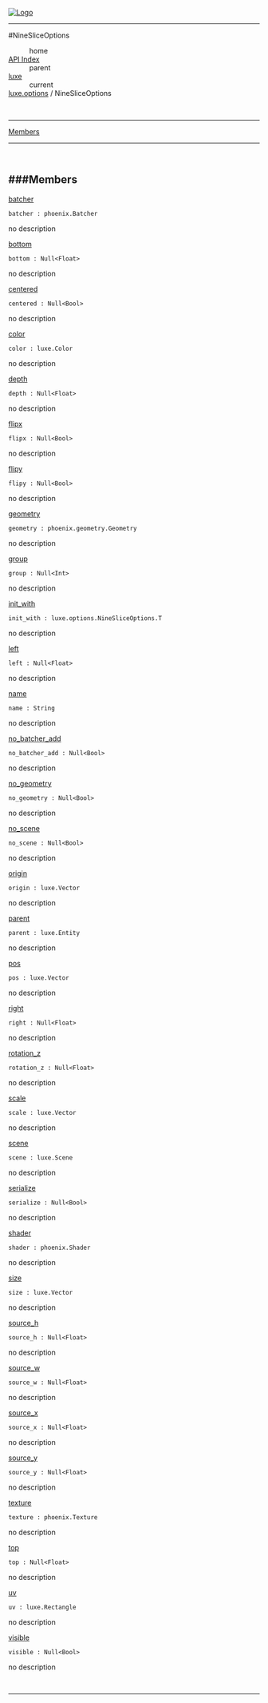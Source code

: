 
[![Logo](../../../images/logo.png)](../../../index.html)

---

#NineSliceOptions


&emsp;&emsp;&emsp;home   
[API Index](../../../api/index.html#luxe.options)   
&emsp;&emsp;&emsp;parent    
[luxe](../)     
&emsp;&emsp;&emsp;current    
[luxe.options](./) / NineSliceOptions

<br/>

---


[Members](#Members)   


---

&nbsp;   

<a class="lift" name="Members" ></a>
###Members   
---
<a class="lift" name="batcher" href="#batcher">batcher</a>



`batcher : phoenix.Batcher`

<span class="small_desc_flat"> no description </span>   

<a class="lift" name="bottom" href="#bottom">bottom</a>



`bottom : Null<Float>`

<span class="small_desc_flat"> no description </span>   

<a class="lift" name="centered" href="#centered">centered</a>



`centered : Null<Bool>`

<span class="small_desc_flat"> no description </span>   

<a class="lift" name="color" href="#color">color</a>



`color : luxe.Color`

<span class="small_desc_flat"> no description </span>   

<a class="lift" name="depth" href="#depth">depth</a>



`depth : Null<Float>`

<span class="small_desc_flat"> no description </span>   

<a class="lift" name="flipx" href="#flipx">flipx</a>



`flipx : Null<Bool>`

<span class="small_desc_flat"> no description </span>   

<a class="lift" name="flipy" href="#flipy">flipy</a>



`flipy : Null<Bool>`

<span class="small_desc_flat"> no description </span>   

<a class="lift" name="geometry" href="#geometry">geometry</a>



`geometry : phoenix.geometry.Geometry`

<span class="small_desc_flat"> no description </span>   

<a class="lift" name="group" href="#group">group</a>



`group : Null<Int>`

<span class="small_desc_flat"> no description </span>   

<a class="lift" name="init_with" href="#init_with">init_with</a>



`init_with : luxe.options.NineSliceOptions.T`

<span class="small_desc_flat"> no description </span>   

<a class="lift" name="left" href="#left">left</a>



`left : Null<Float>`

<span class="small_desc_flat"> no description </span>   

<a class="lift" name="name" href="#name">name</a>



`name : String`

<span class="small_desc_flat"> no description </span>   

<a class="lift" name="no_batcher_add" href="#no_batcher_add">no_batcher_add</a>



`no_batcher_add : Null<Bool>`

<span class="small_desc_flat"> no description </span>   

<a class="lift" name="no_geometry" href="#no_geometry">no_geometry</a>



`no_geometry : Null<Bool>`

<span class="small_desc_flat"> no description </span>   

<a class="lift" name="no_scene" href="#no_scene">no_scene</a>



`no_scene : Null<Bool>`

<span class="small_desc_flat"> no description </span>   

<a class="lift" name="origin" href="#origin">origin</a>



`origin : luxe.Vector`

<span class="small_desc_flat"> no description </span>   

<a class="lift" name="parent" href="#parent">parent</a>



`parent : luxe.Entity`

<span class="small_desc_flat"> no description </span>   

<a class="lift" name="pos" href="#pos">pos</a>



`pos : luxe.Vector`

<span class="small_desc_flat"> no description </span>   

<a class="lift" name="right" href="#right">right</a>



`right : Null<Float>`

<span class="small_desc_flat"> no description </span>   

<a class="lift" name="rotation_z" href="#rotation_z">rotation_z</a>



`rotation_z : Null<Float>`

<span class="small_desc_flat"> no description </span>   

<a class="lift" name="scale" href="#scale">scale</a>



`scale : luxe.Vector`

<span class="small_desc_flat"> no description </span>   

<a class="lift" name="scene" href="#scene">scene</a>



`scene : luxe.Scene`

<span class="small_desc_flat"> no description </span>   

<a class="lift" name="serialize" href="#serialize">serialize</a>



`serialize : Null<Bool>`

<span class="small_desc_flat"> no description </span>   

<a class="lift" name="shader" href="#shader">shader</a>



`shader : phoenix.Shader`

<span class="small_desc_flat"> no description </span>   

<a class="lift" name="size" href="#size">size</a>



`size : luxe.Vector`

<span class="small_desc_flat"> no description </span>   

<a class="lift" name="source_h" href="#source_h">source_h</a>



`source_h : Null<Float>`

<span class="small_desc_flat"> no description </span>   

<a class="lift" name="source_w" href="#source_w">source_w</a>



`source_w : Null<Float>`

<span class="small_desc_flat"> no description </span>   

<a class="lift" name="source_x" href="#source_x">source_x</a>



`source_x : Null<Float>`

<span class="small_desc_flat"> no description </span>   

<a class="lift" name="source_y" href="#source_y">source_y</a>



`source_y : Null<Float>`

<span class="small_desc_flat"> no description </span>   

<a class="lift" name="texture" href="#texture">texture</a>



`texture : phoenix.Texture`

<span class="small_desc_flat"> no description </span>   

<a class="lift" name="top" href="#top">top</a>



`top : Null<Float>`

<span class="small_desc_flat"> no description </span>   

<a class="lift" name="uv" href="#uv">uv</a>



`uv : luxe.Rectangle`

<span class="small_desc_flat"> no description </span>   

<a class="lift" name="visible" href="#visible">visible</a>



`visible : Null<Bool>`

<span class="small_desc_flat"> no description </span>   



&nbsp;
&nbsp;
&nbsp;

---  


&nbsp;   
&nbsp;   